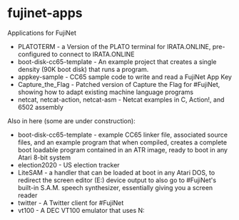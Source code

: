 # fujinet-apps
Applications for FujiNet

* PLATOTERM - a Version of the PLATO terminal for IRATA.ONLINE, pre-configured to connect to IRATA.ONLINE
* boot-disk-cc65-template - An example project that creates a single density (90K boot disk) that runs a program.
* appkey-sample - CC65 sample code to write and read a FujiNet App Key
* Capture_the_Flag - Patched version of Capture the Flag for #FujiNet, showing how to adapt existing machine language programs
* netcat, netcat-action, netcat-asm - Netcat examples in C, Action!, and 6502 assembly

Also in here (some are under construction):
* boot-disk-cc65-template - example CC65 linker file, associated source files, and an example program that when compiled, creates a complete boot loadable program contained in an ATR image, ready to boot in any Atari 8-bit system
* election2020 - US election tracker
* LiteSAM - a handler that can be loaded at boot in any Atari DOS, to redirect the screen editor (E:) device output to also go to #FujiNet's built-in S.A.M. speech synthesizer, essentially giving you a screen reader
* twitter - A Twitter client for #FujiNet
* vt100 - A DEC VT100 emulator that uses N:
